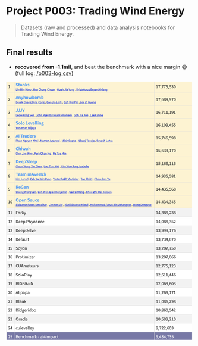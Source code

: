 # Project P003: Trading Wind Energy
> Datasets (raw and processed) and data analysis notebooks for Trading Wind Energy.


## Final results
- **recovered from -1.1mil**, and beat the benchmark with a nice margin :sweat_smile: \(full log: [/p003-log.csv](p003-log.csv)\)
<img src="/P003/Screenshot 2020-07-29 at 10.03.54.png" alt="Final list" width="500">
